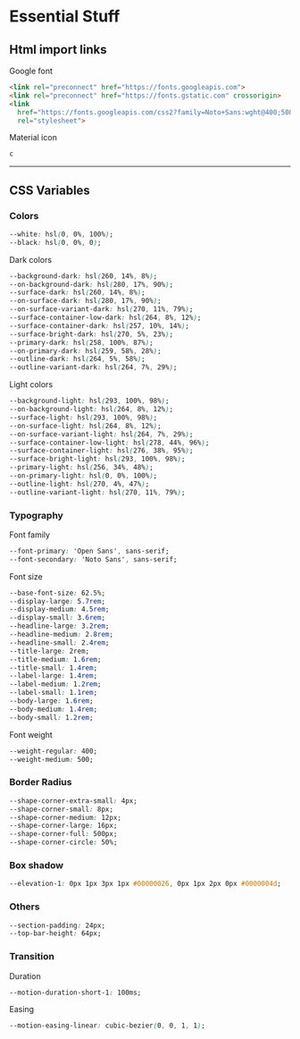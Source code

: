 # Essential Stuff

## Html import links

Google font

``` html
<link rel="preconnect" href="https://fonts.googleapis.com">
<link rel="preconnect" href="https://fonts.gstatic.com" crossorigin>
<link
  href="https://fonts.googleapis.com/css2?family=Noto+Sans:wght@400;500&family=Open+Sans:wght@400;500&display=swap"
  rel="stylesheet">
```

Material icon

``` html
c
```

---

## CSS Variables

### Colors

``` css
--white: hsl(0, 0%, 100%);
--black: hsl(0, 0%, 0);
```

Dark colors

``` css
--background-dark: hsl(260, 14%, 8%);
--on-background-dark: hsl(280, 17%, 90%);
--surface-dark: hsl(260, 14%, 8%);
--on-surface-dark: hsl(280, 17%, 90%);
--on-surface-variant-dark: hsl(270, 11%, 79%);
--surface-container-low-dark: hsl(264, 8%, 12%);
--surface-container-dark: hsl(257, 10%, 14%);
--surface-bright-dark: hsl(270, 5%, 23%);
--primary-dark: hsl(258, 100%, 87%);
--on-primary-dark: hsl(259, 58%, 28%);
--outline-dark: hsl(264, 5%, 58%);
--outline-variant-dark: hsl(264, 7%, 29%);
```

Light colors

``` css
--background-light: hsl(293, 100%, 98%);
--on-background-light: hsl(264, 8%, 12%);
--surface-light: hsl(293, 100%, 98%);
--on-surface-light: hsl(264, 8%, 12%);
--on-surface-variant-light: hsl(264, 7%, 29%);
--surface-container-low-light: hsl(278, 44%, 96%);
--surface-container-light: hsl(276, 38%, 95%);
--surface-bright-light: hsl(293, 100%, 98%);
--primary-light: hsl(256, 34%, 48%);
--on-primary-light: hsl(0, 0%, 100%);
--outline-light: hsl(270, 4%, 47%);
--outline-variant-light: hsl(270, 11%, 79%);
```

### Typography

Font family

``` css
--font-primary: 'Open Sans', sans-serif;
--font-secondary: 'Noto Sans', sans-serif;
```

Font size

``` css
--base-font-size: 62.5%;
--display-large: 5.7rem;
--display-medium: 4.5rem;
--display-small: 3.6rem;
--headline-large: 3.2rem;
--headline-medium: 2.8rem;
--headline-small: 2.4rem;
--title-large: 2rem;
--title-medium: 1.6rem;
--title-small: 1.4rem;
--label-large: 1.4rem;
--label-medium: 1.2rem;
--label-small: 1.1rem;
--body-large: 1.6rem;
--body-medium: 1.4rem;
--body-small: 1.2rem;
```

Font weight

``` css
--weight-regular: 400;
--weight-medium: 500;
```

### Border Radius

``` css
--shape-corner-extra-small: 4px;
--shape-corner-small: 8px;
--shape-corner-medium: 12px;
--shape-corner-large: 16px;
--shape-corner-full: 500px;
--shape-corner-circle: 50%;
```

### Box shadow

``` css
--elevation-1: 0px 1px 3px 1px #00000026, 0px 1px 2px 0px #0000004d;
```

### Others

``` css
--section-padding: 24px;
--top-bar-height: 64px;
```

### Transition

Duration

``` css
--motion-duration-short-1: 100ms;
```

Easing

``` css
--motion-easing-linear: cubic-bezier(0, 0, 1, 1);
```
